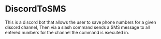 # DiscordToSMS
This is a discord bot that allows the user to save phone numbers for a given discord channel, Then via a slash command sends a SMS message to all entered numbers for the channel the command is executed in. 
